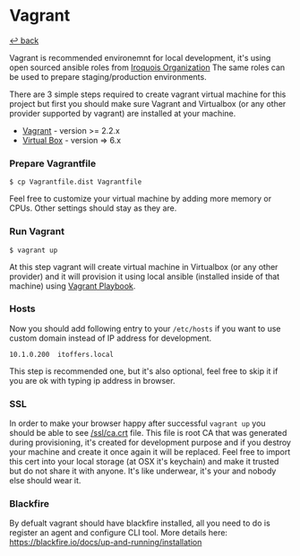 # Vagrant 

[↩️ back](/README.md)

Vagrant is recommended environemnt for local development, it's using open sourced ansible roles from [Iroquois Organization](https://github.com/iroquoisorg)
The same roles can be used to prepare staging/production environments. 

There are 3 simple steps required to create vagrant virtual machine for this project but first you should make sure
Vagrant and Virtualbox (or any other provider supported by vagrant) are installed at your machine. 

* [Vagrant](https://www.vagrantup.com/downloads.html) - version >= 2.2.x
* [Virtual Box](https://www.virtualbox.org/wiki/Downloads) - version => 6.x

### Prepare Vagrantfile 

`$ cp Vagrantfile.dist Vagrantfile`

Feel free to customize your virtual machine by adding more memory or CPUs. Other settings should stay as they are. 

### Run Vagrant

`$ vagrant up`

At this step vagrant will create virtual machine in Virtualbox (or any other provider) and it will provision it using 
local ansible (installed inside of that machine) using [Vagrant Playbook](../ansible/vagrant/playbook.yml).   

### Hosts 

Now you should add following entry to your `/etc/hosts` if you want to use custom domain instead of IP address
for development. 

```
10.1.0.200  itoffers.local
```

This step is recommended one, but it's also optional, feel free to skip it if you are ok with typing ip address in browser.

### SSL

In order to make your browser happy after successful `vagrant up` you should be able to see [/ssl/ca.crt](/ssl/README.md) file. 
This file is root CA that was generated during provisioning, it's created for development purpose and if you
destroy your machine and create it once again it will be replaced. 
Feel free to import this cert into your local storage (at OSX it's keychain) and make it trusted but do not share it 
with anyone. It's like underwear, it's your and nobody else should wear it. 

### Blackfire

By defualt vagrant should have blackfire installed, all you need to do is register an agent and configure CLI tool.
More details here: https://blackfire.io/docs/up-and-running/installation